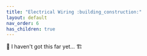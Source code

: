 ```yaml
---
title: "Electrical Wiring :building_construction:"
layout: default
nav_order: 6
has_children: true
---
```



:construction: 
I haven't got this far yet...
:building_construction: 